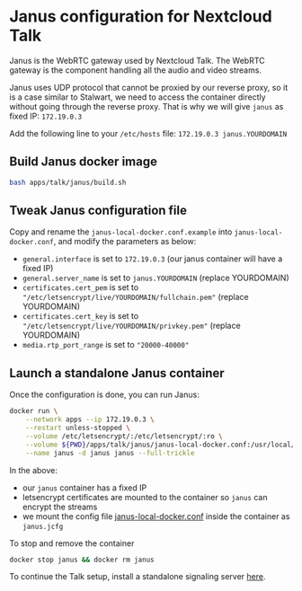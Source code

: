 # Janus configuration for Nextcloud Talk

Janus is the WebRTC gateway used by Nextcloud Talk. The WebRTC gateway is the component handling all the audio and video streams.

Janus uses UDP protocol that cannot be proxied by our reverse proxy, so it is a case similar to Stalwart, we need to access the container directly without going through the reverse proxy. That is why we will give `janus` as fixed IP: `172.19.0.3`

Add the following line to your `/etc/hosts` file: `172.19.0.3 janus.YOURDOMAIN`

## Build Janus docker image

```sh
bash apps/talk/janus/build.sh
```

## Tweak Janus configuration file

Copy and rename the `janus-local-docker.conf.example` into `janus-local-docker.conf`, and modify the parameters as below:

- `general.interface` is set to `172.19.0.3` (our janus container will have a fixed IP)
- `general.server_name` is set to `janus.YOURDOMAIN` (replace YOURDOMAIN)
- `certificates.cert_pem` is set to `"/etc/letsencrypt/live/YOURDOMAIN/fullchain.pem"` (replace YOURDOMAIN)
- `certificates.cert_key` is set to `"/etc/letsencrypt/live/YOURDOMAIN/privkey.pem"` (replace YOURDOMAIN)
- `media.rtp_port_range` is set to `"20000-40000"`

## Launch a standalone Janus container

Once the configuration is done, you can run Janus:

```sh
docker run \
    --network apps --ip 172.19.0.3 \
    --restart unless-stopped \
    --volume /etc/letsencrypt/:/etc/letsencrypt/:ro \
    --volume ${PWD}/apps/talk/janus/janus-local-docker.conf:/usr/local/etc/janus/janus.jcfg:ro \
    --name janus -d janus janus --full-trickle
```

In the above:
- our `janus` container has a fixed IP
- letsencrypt certificates are mounted to the container so `janus` can encrypt the streams
- we mount the config file [janus-local-docker.conf](janus-local-docker.conf.example) inside the container as `janus.jcfg`


To stop and remove the container
```sh
docker stop janus && docker rm janus
```

To continue the Talk setup, install a standalone signaling server [here](../signalingserver/README.md).
